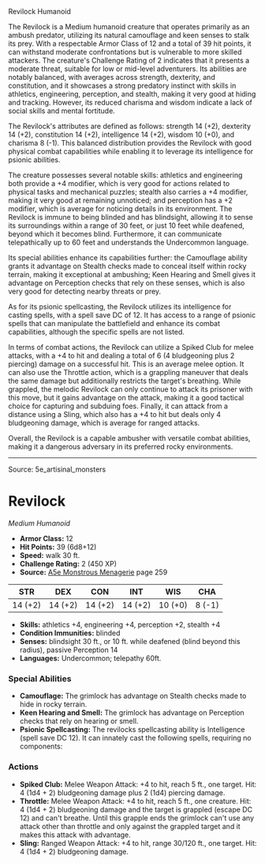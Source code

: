 <MonsterName/>Revilock</MonsterName>
<CreatureType/>Humanoid</CreatureType>

<summary>The Revilock is a Medium humanoid creature that operates primarily as an ambush predator, utilizing its natural camouflage and keen senses to stalk its prey. With a respectable Armor Class of 12 and a total of 39 hit points, it can withstand moderate confrontations but is vulnerable to more skilled attackers. The creature's Challenge Rating of 2 indicates that it presents a moderate threat, suitable for low or mid-level adventurers. Its abilities are notably balanced, with averages across strength, dexterity, and constitution, and it showcases a strong predatory instinct with skills in athletics, engineering, perception, and stealth, making it very good at hiding and tracking. However, its reduced charisma and wisdom indicate a lack of social skills and mental fortitude. </summary>

<detail>

The Revilock's attributes are defined as follows: strength 14 (+2), dexterity 14 (+2), constitution 14 (+2), intelligence 14 (+2), wisdom 10 (+0), and charisma 8 (-1). This balanced distribution provides the Revilock with good physical combat capabilities while enabling it to leverage its intelligence for psionic abilities. 

The creature possesses several notable skills: athletics and engineering both provide a +4 modifier, which is very good for actions related to physical tasks and mechanical puzzles; stealth also carries a +4 modifier, making it very good at remaining unnoticed; and perception has a +2 modifier, which is average for noticing details in its environment. The Revilock is immune to being blinded and has blindsight, allowing it to sense its surroundings within a range of 30 feet, or just 10 feet while deafened, beyond which it becomes blind. Furthermore, it can communicate telepathically up to 60 feet and understands the Undercommon language.

Its special abilities enhance its capabilities further: the Camouflage ability grants it advantage on Stealth checks made to conceal itself within rocky terrain, making it exceptional at ambushing; Keen Hearing and Smell gives it advantage on Perception checks that rely on these senses, which is also very good for detecting nearby threats or prey. 

As for its psionic spellcasting, the Revilock utilizes its intelligence for casting spells, with a spell save DC of 12. It has access to a range of psionic spells that can manipulate the battlefield and enhance its combat capabilities, although the specific spells are not listed.

In terms of combat actions, the Revilock can utilize a Spiked Club for melee attacks, with a +4 to hit and dealing a total of 6 (4 bludgeoning plus 2 piercing) damage on a successful hit. This is an average melee option. It can also use the Throttle action, which is a grappling maneuver that deals the same damage but additionally restricts the target's breathing. While grappled, the melodic Revilock can only continue to attack its prisoner with this move, but it gains advantage on the attack, making it a good tactical choice for capturing and subduing foes. Finally, it can attack from a distance using a Sling, which also has a +4 to hit but deals only 4 bludgeoning damage, which is average for ranged attacks. 

Overall, the Revilock is a capable ambusher with versatile combat abilities, making it a dangerous adversary in its preferred rocky environments.</detail>



---

Source: 5e_artisinal_monsters

# Revilock

*Medium* *Humanoid*

- **Armor Class:** 12
- **Hit Points:** 39 (6d8+12)
- **Speed:** walk 30 ft.
- **Challenge Rating:** 2 (450 XP)
- **Source:** [A5e Monstrous Menagerie](https://enpublishingrpg.com/products/level-up-monstrous-menagerie-a5e) page 259

| STR | DEX | CON | INT | WIS | CHA |
| --- | --- | --- | --- | --- | --- |
| 14 (+2) | 14 (+2) | 14 (+2) | 14 (+2) | 10 (+0) | 8 (-1) |

- **Skills:** athletics +4, engineering +4, perception +2, stealth +4
- **Condition Immunities:** blinded
- **Senses:** blindsight 30 ft., or 10 ft. while deafened (blind beyond this radius), passive Perception 14
- **Languages:** Undercommon; telepathy 60ft.

### Special Abilities

- **Camouflage:** The grimlock has advantage on Stealth checks made to hide in rocky terrain.
- **Keen Hearing and Smell:** The grimlock has advantage on Perception checks that rely on hearing or smell.
- **Psionic Spellcasting:** The revilocks spellcasting ability is Intelligence (spell save DC 12). It can innately cast the following spells, requiring no components:

### Actions

- **Spiked Club:** Melee Weapon Attack: +4 to hit, reach 5 ft., one target. Hit: 4 (1d4 + 2) bludgeoning damage plus 2 (1d4) piercing damage.
- **Throttle:** Melee Weapon Attack: +4 to hit, reach 5 ft., one creature. Hit: 4 (1d4 + 2) bludgeoning damage  and the target is grappled (escape DC 12) and can't breathe. Until this grapple ends  the grimlock can't use any attack other than throttle and only against the grappled target  and it makes this attack with advantage.
- **Sling:** Ranged Weapon Attack: +4 to hit, range 30/120 ft., one target. Hit: 4 (1d4 + 2) bludgeoning damage.




